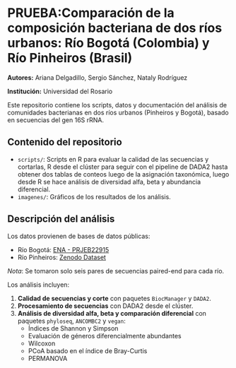# PRUEBA:Comparación de la composición bacteriana de dos ríos urbanos: Río Bogotá (Colombia) y Río Pinheiros (Brasil)

**Autores:** Ariana Delgadillo, Sergio Sánchez, Nataly Rodríguez

**Institución:** Universidad del Rosario

Este repositorio contiene los scripts, datos y documentación del análisis de comunidades bacterianas en dos ríos urbanos (Pinheiros y Bogotá), basado en secuencias
del gen 16S rRNA.

## Contenido del repositorio

- `scripts/`: Scripts en R para evaluar la calidad de las secuencias y cortarlas, R desde el clúster
para seguir con el pipeline de DADA2 hasta obtener dos tablas de conteos luego de la asignación taxonómica,
luego desde R se hace análisis de diversidad alfa, beta y abundancia diferencial.
- `imagenes/`: Gráficos de los resultados de los análisis.

## Descripción del análisis

Los datos provienen de bases de datos públicas:

- Río Bogotá: [ENA - PRJEB22915](https://www.ebi.ac.uk/ena/browser/view/PRJEB22915)
- Río Pinheiros: [Zenodo Dataset](https://zenodo.org/records/1172783)

 *Nota*: Se tomaron solo seis pares de secuencias paired-end para cada río.

Los análisis incluyen:

1. **Calidad de secuencias y corte** con paquetes `BiocManager` y `DADA2`.
2. **Procesamiento de secuencias** con DADA2 desde el clúster.
3. **Análisis de diversidad alfa, beta y comparación diferencial** con paquetes `phyloseq`, `ANCOMBC2` y `vegan`:
   - Índices de Shannon y Simpson
   - Evaluación de géneros diferencialmente abundantes
   - Wilcoxon
   - PCoA basado en el índice de Bray-Curtis
   - PERMANOVA

